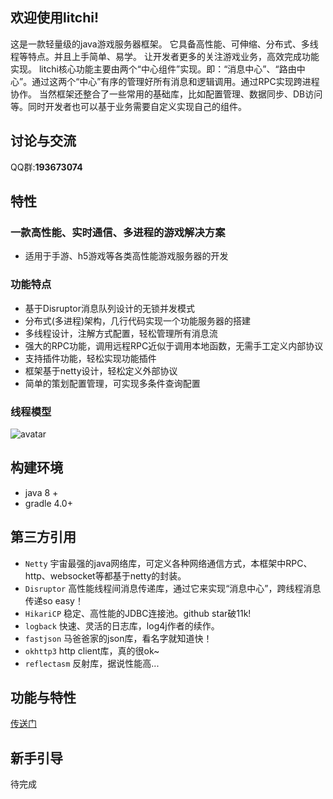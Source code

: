 ## 欢迎使用litchi! 

这是一款轻量级的java游戏服务器框架。
它具备高性能、可伸缩、分布式、多线程等特点。并且上手简单、易学。
让开发者更多的关注游戏业务，高效完成功能实现。
litchi核心功能主要由两个“中心组件”实现。即：“消息中心”、“路由中心”。通过这两个“中心”有序的管理好所有消息和逻辑调用。通过RPC实现跨进程协作。
当然框架还整合了一些常用的基础库，比如配置管理、数据同步、DB访问等。同时开发者也可以基于业务需要自定义实现自己的组件。

## 讨论与交流
QQ群:**193673074**

## 特性

### 一款高性能、实时通信、多进程的游戏解决方案

* 适用于手游、h5游戏等各类高性能游戏服务器的开发

### 功能特点

* 基于Disruptor消息队列设计的无锁并发模式
* 分布式(多进程)架构，几行代码实现一个功能服务器的搭建
* 多线程设计，注解方式配置，轻松管理所有消息流
* 强大的RPC功能，调用远程RPC近似于调用本地函数，无需手工定义内部协议
* 支持插件功能，轻松实现功能插件
* 框架基于netty设计，轻松定义外部协议
* 简单的策划配置管理，可实现多条件查询配置


### 线程模型
![avatar](https://gitee.com/phantacix/litchi/raw/5f62b7a688daf193d10802883463a10515a84f00/docs/images/thread_mode.png)



## 构建环境
* java 8 +
* gradle 4.0+

## 第三方引用
*  `Netty` 宇宙最强的java网络库，可定义各种网络通信方式，本框架中RPC、http、websocket等都基于netty的封装。
*  `Disruptor` 高性能线程间消息传递库，通过它来实现“消息中心”，跨线程消息传递so easy！
*  `HikariCP` 稳定、高性能的JDBC连接池。github star破11k!
*  `logback` 快速、灵活的日志库，log4j作者的续作。
*  `fastjson` 马爸爸家的json库，看名字就知道快！
*  `okhttp3` http client库，真的很ok~
*  `reflectasm` 反射库，据说性能高...


## 功能与特性
[传送门](https://github.com/phantacix/litchi/wiki/%E5%8A%9F%E8%83%BD%E4%B8%8E%E7%89%B9%E6%80%A7)

## 新手引导
待完成
